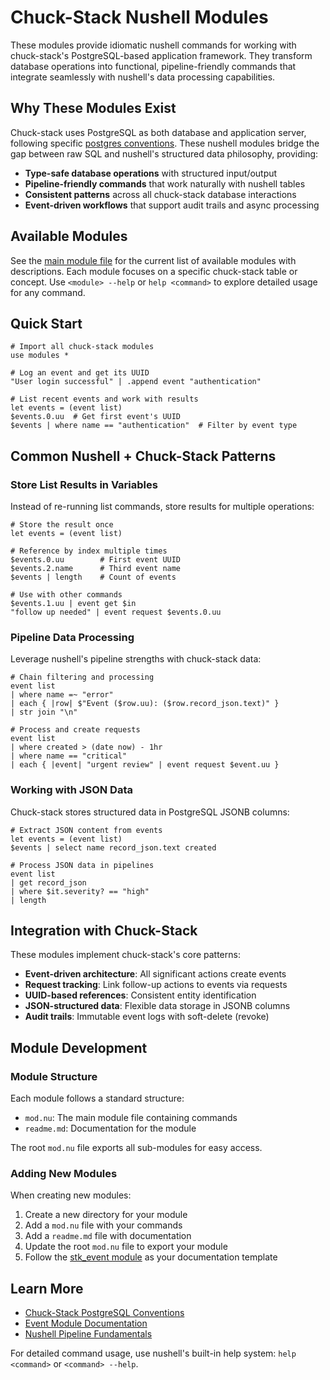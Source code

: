 # Chuck-Stack Nushell Modules

These modules provide idiomatic nushell commands for working with chuck-stack's PostgreSQL-based application framework. They transform database operations into functional, pipeline-friendly commands that integrate seamlessly with nushell's data processing capabilities.

## Why These Modules Exist

Chuck-stack uses PostgreSQL as both database and application server, following specific [postgres conventions](https://chuck-stack.org/postgres-conventions.html). These nushell modules bridge the gap between raw SQL and nushell's structured data philosophy, providing:

- **Type-safe database operations** with structured input/output
- **Pipeline-friendly commands** that work naturally with nushell tables
- **Consistent patterns** across all chuck-stack database interactions
- **Event-driven workflows** that support audit trails and async processing

## Available Modules

See the [main module file](mod.nu) for the current list of available modules with descriptions. Each module focuses on a specific chuck-stack table or concept. Use `<module> --help` or `help <command>` to explore detailed usage for any command.

## Quick Start

```nu
# Import all chuck-stack modules
use modules *

# Log an event and get its UUID
"User login successful" | .append event "authentication"

# List recent events and work with results
let events = (event list)
$events.0.uu  # Get first event's UUID
$events | where name == "authentication"  # Filter by event type
```

## Common Nushell + Chuck-Stack Patterns

### Store List Results in Variables
Instead of re-running list commands, store results for multiple operations:

```nu
# Store the result once
let events = (event list)

# Reference by index multiple times
$events.0.uu        # First event UUID
$events.2.name      # Third event name
$events | length    # Count of events

# Use with other commands
$events.1.uu | event get $in
"follow up needed" | event request $events.0.uu
```

### Pipeline Data Processing
Leverage nushell's pipeline strengths with chuck-stack data:

```nu
# Chain filtering and processing
event list 
| where name =~ "error" 
| each { |row| $"Event ($row.uu): ($row.record_json.text)" }
| str join "\n"

# Process and create requests
event list 
| where created > (date now) - 1hr
| where name == "critical"
| each { |event| "urgent review" | event request $event.uu }
```

### Working with JSON Data
Chuck-stack stores structured data in PostgreSQL JSONB columns:

```nu
# Extract JSON content from events
let events = (event list)
$events | select name record_json.text created

# Process JSON data in pipelines
event list 
| get record_json 
| where $it.severity? == "high"
| length
```

## Integration with Chuck-Stack

These modules implement chuck-stack's core patterns:

- **Event-driven architecture**: All significant actions create events
- **Request tracking**: Link follow-up actions to events via requests  
- **UUID-based references**: Consistent entity identification
- **JSON-structured data**: Flexible data storage in JSONB columns
- **Audit trails**: Immutable event logs with soft-delete (revoke)

## Module Development

### Module Structure
Each module follows a standard structure:
- `mod.nu`: The main module file containing commands
- `readme.md`: Documentation for the module

The root `mod.nu` file exports all sub-modules for easy access.

### Adding New Modules
When creating new modules:
1. Create a new directory for your module
2. Add a `mod.nu` file with your commands
3. Add a `readme.md` file with documentation  
4. Update the root `mod.nu` file to export your module
5. Follow the [stk_event module](stk_event/) as your documentation template

## Learn More

- [Chuck-Stack PostgreSQL Conventions](https://chuck-stack.org/postgres-conventions.html)
- [Event Module Documentation](stk_event/readme.md)
- [Nushell Pipeline Fundamentals](https://www.nushell.sh/book/pipelines.html)

For detailed command usage, use nushell's built-in help system: `help <command>` or `<command> --help`.
